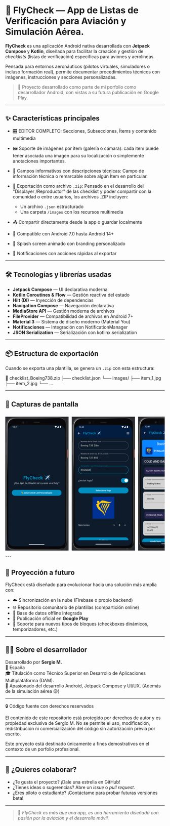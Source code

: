 # 🛫 FlyCheck — App de Listas de Verificación para Aviación y Simulación Aérea.

**FlyCheck** es una aplicación Android nativa desarrollada con **Jetpack Compose** y **Kotlin**, diseñada para facilitar la creación y gestión de *checklists* (listas de verificación) específicas para aviones y aerolíneas.

Pensada para entornos aeronáuticos (pilotos virtuales, simuladores o incluso formación real), permite documentar procedimientos técnicos con imágenes, instrucciones y secciones personalizadas.

> 🎯 Proyecto desarrollado como parte de mi porfolio como desarrollador Android, con vistas a su futura publicación en Google Play.

---

## ✨ Características principales

- 🎛️ EDITOR COMPLETO: Secciones, Subsecciones, Ítems y contenido multimedia
- 🖼️ Soporte de imágenes por ítem (galería o cámara): cada item puede tener asociada una imagen para su localización o simplemente anotaciones importantes.
- 🧠 Campos informativos con descripciones técnicas: Campo de información técnica o remarcable sobre algún Ítem en particular.
- 💾 Exportación como archivo `.zip`: Pensado en el desarrollo del "Displayer /Reproductor" de las checklist y poder compartir con la comunidad o entre usuarios, los archivos .ZIP incluyen:
  - Un archivo `.json` estructurado
  - Una carpeta `/images` con los recursos multimedia

- 📤 Compartir directamente desde la app o guardar localmente
- 📲 Compatible con Android 7.0 hasta Android 14+
- 📱 Splash screen animado con branding personalizado
- 🔔 Notificaciones con acciones rápidas al exportar

---

## 🛠️ Tecnologías y librerías usadas

- **Jetpack Compose** — UI declarativa moderna
- **Kotlin Coroutines & Flow** — Gestión reactiva del estado
- **Hilt (DI)** — Inyección de dependencias
- **Navigation Compose** — Navegación declarativa
- **MediaStore API** — Gestión moderna de archivos
- **FileProvider** — Compatibilidad de archivos en Android 7+
- **Material 3** — Sistema de diseño moderno (Material You)
- **Notificaciones** — Integración con NotificationManager
- **JSON Serialization** — Serialización con kotlinx.serialization

---

## 📦 Estructura de exportación

Cuando se exporta una plantilla, se genera un `.zip` con esta estructura:

📁 checklist_Boeing738.zip
├── checklist.json
└── images/
├── item_1.jpg
├── item_2.jpg
└── ...

---

## 📸 Capturas de pantalla

<div style="display: flex; overflow-x: auto; gap: 10px; padding: 10px 0;">
  <img src="screenshots/home.png" alt="Pantalla de inicio" width="200"/>
  <img src="screenshots/preeditor.png" alt="Pre-editor" width="200"/>
  <img src="screenshots/editor1.png" alt="Editor 1" width="200"/>
  <img src="screenshots/editor2_imagenitem.png" alt="Editor con imagen" width="200"/>
  <img src="screenshots/editor2_imagenitemdemo.png" alt="Editor con info extendida" width="200"/>
  <img src="screenshots/exportdemo.png" alt="Exportación ZIP" width="200"/>
  <img src="screenshots/exportnotification.png" alt="Notificación de exportación" width="200"/>
</div>
---

## 🚀 Proyección a futuro

FlyCheck está diseñado para evolucionar hacia una solución más amplia con:

- ☁️ Sincronización en la nube (Firebase o propio backend)
- 🌐 Repositorio comunitario de plantillas (compartición online)
- 🛫 Base de datos offline integrada
- 📲 Publicación oficial en **Google Play**
- 🧩 Soporte para nuevos tipos de bloques (checkboxes dinámicos, temporizadores, etc.)

---

## 👨‍💻 Sobre el desarrollador

Desarrollado por **Sergio M.**  
📍 España  
🎓 Titulación como Técnico Superior en Desarrollo de Aplicaciones Multiplataforma (DAM).  
📱 Apasionado del desarrollo Android, Jetpack Compose y UI/UX. (Además de la simulación aérea 😜)

---

🔒 Código fuente con derechos reservados

El contenido de este repositorio está protegido por derechos de autor y es propiedad exclusiva de Sergio M. No se permite el uso, modificación, redistribución ni comercialización del código sin autorización previa por escrito.

Este proyecto está destinado únicamente a fines demostrativos en el contexto de un porfolio profesional.

---

## 🤝 ¿Quieres colaborar?

- ¿Te gusta el proyecto? ¡Dale una estrella en GitHub!
- ¿Tienes ideas o sugerencias? Abre un *issue* o *pull request*.
- ¿Eres piloto o estudiante? ¡Contáctame para probar futuras versiones beta!

---

> 💬 *FlyCheck es más que una app, es una herramienta diseñada con pasión por la aviación y el desarrollo móvil.*
